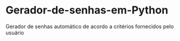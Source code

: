 # Gerador-de-senhas-em-Python
Gerador de senhas automático de acordo a critérios fornecidos pelo usuário
